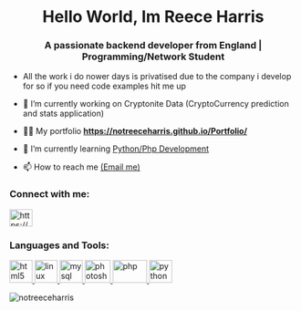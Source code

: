 <h1 align="center">Hello World, Im Reece Harris</h1>
<h3 align="center">A passionate backend developer from England | Programming/Network Student</h3>

- All the work i do nower days is privatised due to the company i develop for so if you need code examples hit me up

- 🔭 I’m currently working on Cryptonite Data (CryptoCurrency prediction and stats application)

- 👨‍💻 My portfolio **https://notreeceharris.github.io/Portfolio/**

- 🌱 I’m currently learning [Python/Php Development](https://github.com/NotReeceHarris)

- 📫 How to reach me [(Email me)](mailto:reece.harris98@protonmail.com)

<h3 align="left">Connect with me:</h3>
<p align="left">
<a href="https://www.linkedin.com/in/reece-harris-3215b91bb/" target="blank"><img align="center" src="https://cdn.jsdelivr.net/npm/simple-icons@3.0.1/icons/linkedin.svg" alt="https://www.linkedin.com/in/reece-harris-3215b91bb/" height="30" width="40" /></a>
</p>

<h3 align="left">Languages and Tools:</h3>
<p align="left"> <a href="https://www.w3.org/html/" target="_blank"> <img src="https://external-content.duckduckgo.com/iu/?u=https%3A%2F%2Flogos-download.com%2Fwp-content%2Fuploads%2F2017%2F07%2FHTML5_badge.png&f=1&nofb=1" alt="html5" width="40" height="40"/> </a> <a href="https://www.linux.org/" target="_blank"> <img src="https://external-content.duckduckgo.com/iu/?u=https%3A%2F%2Fcdn3.iconfinder.com%2Fdata%2Ficons%2Flogos-brands-3%2F24%2Flogo_brand_brands_logos_linux-512.png&f=1&nofb=1" alt="linux" width="40" height="40"/> </a> <a href="https://www.mysql.com/" target="_blank"> <img src="https://external-content.duckduckgo.com/iu/?u=https%3A%2F%2Fcdn.freebiesupply.com%2Flogos%2Flarge%2F2x%2Fmysql-5-logo-png-transparent.png&f=1&nofb=1" alt="mysql" width="40" height="40"/> </a> <a href="https://www.photoshop.com/en" target="_blank"> <img src="https://external-content.duckduckgo.com/iu/?u=http%3A%2F%2Ffixthephoto.com%2Fblog%2FUserFiles%2Fadobe-photoshop-logo.png&f=1&nofb=1" alt="photoshop" width="45" height="40"/> </a> <a href="https://www.php.net" target="_blank"> <img src="https://external-content.duckduckgo.com/iu/?u=http%3A%2F%2Fpngimg.com%2Fuploads%2Fphp%2Fphp_PNG3.png&f=1&nofb=1" alt="php" width="60" height="40"/> </a> <a href="https://www.python.org" target="_blank"> <img src="https://external-content.duckduckgo.com/iu/?u=https%3A%2F%2Fwww.raspberrypi.org%2Fmagpi%2Fwp-content%2Fuploads%2F2015%2F10%2FPython-logo-notext.svg_.png&f=1&nofb=1" alt="python" width="40" height="40"/> </a> </p>

<p><img align="center" src="https://github-readme-stats.vercel.app/api/top-langs?username=notreeceharris&show_icons=true&theme=dark&title_color=5323d7&bg_color=000000&hide_border=true&locale=en&layout=compact" alt="notreeceharris" /></p>
